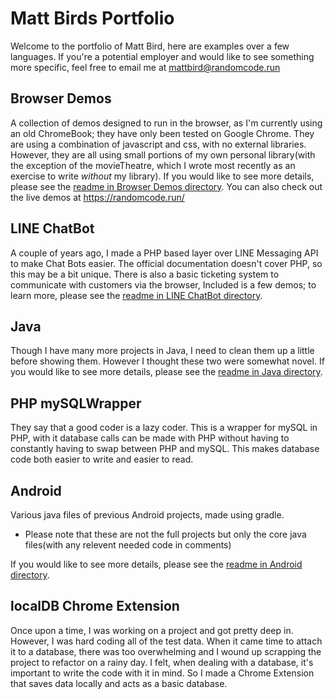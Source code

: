 # Matt Birds Portfolio

Welcome to the portfolio of Matt Bird, here are examples over a few languages.
If you're a potential employer and would like to see something more specific, feel free to email me at <mattbird@randomcode.run>

## Browser Demos

A collection of demos designed to run in the browser, as I'm currently using an old ChromeBook; they have only been tested on Google Chrome.
They are using a combination of javascript and css, with no external libraries.
However, they are all using small portions of my own personal library(with the exception of the movieTheatre, which I wrote most recently as an exercise to write *without* my library).
If you would like to see more details, please see the [readme in Browser Demos directory](Browser%20Demos%20%5B%20js%2C%20css%2C%20%7Bphp%7D%20%5D/readme.md).
You can also check out the live demos at <https://randomcode.run/>

## LINE ChatBot

A couple of years ago, I made a PHP based layer over LINE Messaging API to make Chat Bots easier.
The official documentation doesn't cover PHP, so this may be a bit unique.
There is also a basic ticketing system to communicate with customers via the browser,
Included is a few demos; to learn more, please see the [readme in LINE ChatBot directory](LINE%20ChatBot%20%5B%20js%2C%20css%2C%20php%20%5D/readme.md).

## Java

Though I have many more projects in Java, I need to clean them up a little before showing them.
However I thought these two were somewhat novel.
If you would like to see more details, please see the [readme in Java directory](Java/readme.md).

## PHP mySQLWrapper

They say that a good coder is a lazy coder.
This is a wrapper for mySQL in PHP, with it database calls can be made with PHP without having to constantly having to swap between PHP and mySQL.
This makes database code both easier to write and easier to read.

## Android

Various java files of previous Android projects, made using gradle.
- Please note that these are not the full projects but only the core java files(with any relevent needed code in comments)

If you would like to see more details, please see the [readme in Android directory](Android/readme.md).

## localDB Chrome Extension

Once upon a time, I was working on a project and got pretty deep in.
However, I was hard coding all of the test data.
When it came time to attach it to a database, there was too overwhelming and I wound up scrapping the project to refactor on a rainy day.
I felt, when dealing with a database, it's important to write the code with it in mind.
So I made a Chrome Extension that saves data locally and acts as a basic database.
